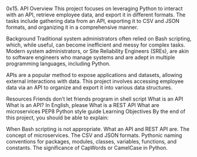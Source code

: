 0x15. API
Overview
This project focuses on leveraging Python to interact with an API, retrieve employee data, and export it in different formats. The tasks include gathering data from an API, exporting it to CSV and JSON formats, and organizing it in a comprehensive manner.

Background
Traditional system administrators often relied on Bash scripting, which, while useful, can become inefficient and messy for complex tasks. Modern system administrators, or Site Reliability Engineers (SREs), are akin to software engineers who manage systems and are adept in multiple programming languages, including Python.

APIs are a popular method to expose applications and datasets, allowing external interactions with data. This project involves accessing employee data via an API to organize and export it into various data structures.

Resources
Friends don’t let friends program in shell script
What is an API
What is an API? In English, please
What is a REST API
What are microservices
PEP8 Python style guide
Learning Objectives
By the end of this project, you should be able to explain:

When Bash scripting is not appropriate.
What an API and REST API are.
The concept of microservices.
The CSV and JSON formats.
Pythonic naming conventions for packages, modules, classes, variables, functions, and constants.
The significance of CapWords or CamelCase in Python.

